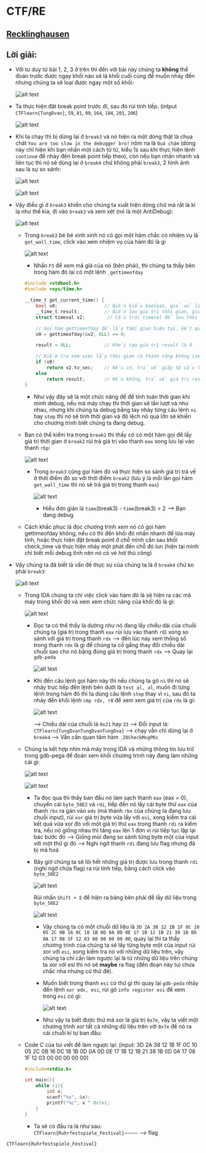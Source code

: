 # CTF/RE

## [Recklinghausen](https://ctflearn.com/challenge/995)

## Lời giải:

- Với tư duy từ bài 1, 2, 3 ở trên thì đến với bài này chúng ta **không** thể đoán trước được ngay khối nào sẽ là khối cuối cùng để muốn nhảy đến nhưng chúng ta sẽ loại được ngay một số khối:

    ![alt text](IMG/Recklinghausen/image-31.png)

- Ta thực hiện đặt break point trước đi, sau đó rùi tính tiếp. (intput `CTFlearn{TungDvan}`, `59`, `81`, `99`, `164`, `184`, `201`, `206`)

    ![alt text](IMG/Recklinghausen/image-32.png)

- Khi ta chạy thì bị dừng lại ở `break3` và nó hiện ra một dòng thật là chua chát `You are too slow in the debugger bro!` nôm na là `Quá chậm` (dòng này chỉ hiện khi bạn nhấn một cách từ từ, kiểu 1s sau khi thực hiện lệnh `continue` để nhảy đến break point tiếp theo), còn nếu bạn nhấn nhanh và liên tục thì nó sẽ dùng lại ở `break4` chứ không phải `break3`, 2 hình ảnh sau là sự so sánh:

    ![alt text](IMG/Recklinghausen/image-35.png)

    ![alt text](IMG/Recklinghausen/image-36.png)

- Vậy điều gì ở `break3` khiến cho chúng ta xuất hiện dòng chữ mà rất là kì lạ như thế kia, đi vào `break3` và xem xét (nó là một AntiDebug):

    ![alt text](IMG/Recklinghausen/image-37.png)

    - Trong `break3` bé bé xinh xinh nó có gọi một hàm chắc có nhiệm vụ là `get_wall_time`, click vào xem nhiệm vụ của hàm đó là gì

        ![alt text](IMG/Recklinghausen/image-38.png)

        - Nhấn `F5` để xem mã giả của nó (bên phải), thì chúng ta thấy bên trong hàm đó lại có một lệnh `_gettimeofday`

        ```C
        #include <stdbool.h>
        #include <sys/time.h>

        __time_t get_current_time() {
            bool v0;                 // Biến kiểu boolean, giả sử là zero flag (zf)
            __time_t result;         // Biến lưu giá trị thời gian, giả sử là thanh ghi rax
            struct timeval v2;        // Cấu trúc timeval để lưu thời gian, được đặt trên ngăn xếp

            // Gọi hàm gettimeofday để lấy thời gian hiện tại, kết quả được lưu vào cấu trúc timeval v2
            v0 = gettimeofday(&v2, 0LL) == 0;

            result = 0LL;            // Khởi tạo giá trị result là 0

            // Kiểm tra xem việc lấy thời gian có thành công không (zero flag v0 được thiết lập)
            if (v0)
                return v2.tv_sec;    // Nếu có, trả về giây từ cấu trúc timeval v2
            else
                return result;       // Nếu không, trả về giá trị result (0)
        }
        ```

        - Như vậy đây sẽ là một chức năng để để tính toán thời gian khi mình debug, nếu mà máy chạy thì thời gian sẽ lần lượt và như nhau, nhưng khi chúng ta debug bằng tay nhảy từng câu lệnh `ni` hay `step` thì nó sẽ tính thời gian và độ lệch nó quá lớn sẽ khiến cho chương trình biết chúng ta đang debug.

    - Bạn có thể kiểm tra trong `break2` thì thấy có có một hàm gọi để lấy giá trị thời gian ở `break2` rùi trả giá trị vào thanh `eax` xong lưu lại vào thanh `rbp`:

        ![alt text](IMG/Recklinghausen/image-39.png) 

        - Trong `break3` cũng gọi hàm đó và thực hiện so sánh giá trị trả về ở thời điểm đó so với thời điểm `break2` (lưu ý là mỗi lần gọi hàm `get_wall_time` thì nó sẽ trả giá trị trong thanh `eax`)

            ![alt text](IMG/Recklinghausen/image-40.png)

            - Hiểu đơn giản là `time`(break3) - `time`(break3) > 2 --> Bạn đang debug 

    - Cách khắc phục là đọc chương trình xem nó có gọi hàm gettimeofday không, nếu có thì đến khối đó nhấn nhanh để lừa máy tính, hoặc thực hiện đặt break point ở chỗ mình cần sau khối check_time và thực hiện nhảy một phát đến chỗ đó lun (hiện tại mình chỉ biết mỗi debug tĩnh nên nó có vẻ hơi thủ công)

- Vậy chúng ta đã biết là vấn đề thực sự của chúng ta là ở `break4` chứ ko phải `break3`:

    ![alt text](IMG/Recklinghausen/image-41.png)

    - Trong IDA chúng ta chỉ việc click vào hàm đó là sẽ hiện ra các mã máy trong khối đó và xem xem chức năng của khối đó là gì:

        ![alt text](IMG/Recklinghausen/image-42.png)

        - Đọc ta có thể thấy là dường như nó đang lấy chiều dài của chuỗi chúng ta (giá trị trong thanh `eax` rùi lưu vào thanh `r8`) xong so sánh với giá trị trong thanh `rdx` --> đến lúc này xem thông số trong thanh `rdx` là gì để chúng ta cố gắng thay đổi chiều dài chuỗi sao cho nó bằng đúng giá trị trong thanh `rdx` --> Quay lại `gdb-peda`
        
            ![alt text](IMG/Recklinghausen/image-43.png)

        - Khi đến câu lệnh gọi hàm này thì nếu chúng ta gõ `ni` thì nó sẽ nhảy trực tiếp đến lệnh bên dưới là `test al, al`, muốn đi từng lệnh trong hàm đó thì ta dùng câu lệnh `step` thay vì `ni`, sau đó ta nhảy đến khối lệnh `cmp rdx, r8` để xem xem giá trị của `rdx` là gì:

            ![alt text](IMG/Recklinghausen/image-44.png)

            --> Chiều dài của chuỗi là `0x21` hay `33` --> Đổi input là: `CTFlearn{TungDvanTungDvanTungDva}` --> chạy vẫn chỉ dừng lại ở `break4` --> Vẫn cần quan tâm hàm `_Z8CheckMsgPKc`

    - Chúng ta kết hợp nhìn mã máy trong IDA và những thông tin lưu trữ trong gdb-pega để đoán xem khối chương trình này đang làm những cái gì:

        ![alt text](IMG/Recklinghausen/image-45.png)

        ![alt text](IMG/Recklinghausen/image-46.png)

        - Ta đọc qua thì thấy ban đầu nó làm sạch thanh `eax` (eax = 0), chuyển cái `byte_50E2` và `rdi`, tiếp đến nó lấy cái byte thứ `eax` của thanh `rbx` ra gán vào `edx` (mà thanh `rbx` của chúng ta đang lưu chuỗi input), rùi `xor` giá trị byte vừa lấy với `esi`, xong kiểm tra cái kết quả vừa xor đó với một giá trị thứ `eax` trong thanh `rdi` ra kiểm tra, nếu nó giống nhau thì tăng `eax` lên 1 đơn vị rùi tiếp tục lặp lại bác bước đó --> Giống mùi đang so sánh từng byte một của input với một thứ gì đó --> Nghi ngờ thanh `rdi` đang lưu flag nhưng đã bị mã hoá

        - Bây giờ chúng ta sẽ lôi hết những giá trị được lưu trong thanh `rdi` (nghi ngờ chứa flag) ra rùi tính tiếp, bằng cách click vào `byte_50E2`

            ![alt text](IMG/Recklinghausen/image-47.png)

            Rùi nhấn `Shift + E` để hiện ra bảng bên phải để lấy dữ liệu trong `byte_50E2`

            ![alt text](IMG/Recklinghausen/image-48.png)

            - Vậy chúng ta có một chuỗi dữ liệu là `3D 2A 38 12 1B 1F 0C 10 05 2C 0B 16 0C 18 1B 0D 0A 0D 0E 17 1B 12 1B 21 38 1B 0D 0A 17 08 1F 12 03 00 00 00 00 00`, quay lại thì ta thấy chương trình của chúng ta sẽ lấy từng byte một của input rùi xor với `esi`, xong kiểm tra nó với những dữ liệu trên, vậy chúng ta chỉ cần làm ngược lại là từ những dữ liệu trên chúng ta xor với esi thì nó sẽ **maybe** ra flag (đến đoạn này tui chưa chắc nha nhưng cứ thử đê). 

            - Muốn biết trong thanh `esi` có thứ gì thì quay lại `gdb-peda` nhảy đến  lệnh `xor edx, esi`, rùi gõ `info register esi` để xem trong `esi` có gì:

                ![alt text](IMG/Recklinghausen/image-49.png)

            - Như vậy ta biết được thứ mà xor là giá trị `0x7e`, vậy ta viết một chương trình xor tất cả những dữ liệu trên với `0x7e` để nó ra cái chuỗi kí tự ban đầu:

    - Code C của tui viết để làm ngược lại: (input: 3D 2A 38 12 1B 1F 0C 10 05 2C 0B 16 0C 18 1B 0D 0A 0D 0E 17 1B 12 1B 21 38 1B 0D 0A 17 08 1F 12 03 00 00 00 00 00)

        ```C
        #include<stdio.h>

        int main(){
            while (1){
                int x;
                scanf("%x", &x);
                printf("%c", x ^ 0x7e);
            }
        }
        ```

        - Ta sẽ có đầu ra là như sau: `CTFlearn{Ruhrfestspiele_Festival}~~~~~` --> flag
    
```
CTFlearn{Ruhrfestspiele_Festival}
```
